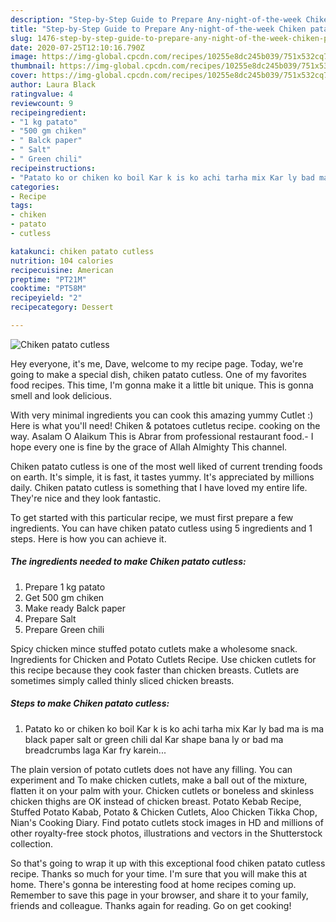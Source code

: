```yaml
---
description: "Step-by-Step Guide to Prepare Any-night-of-the-week Chiken patato cutless"
title: "Step-by-Step Guide to Prepare Any-night-of-the-week Chiken patato cutless"
slug: 1476-step-by-step-guide-to-prepare-any-night-of-the-week-chiken-patato-cutless
date: 2020-07-25T12:10:16.790Z
image: https://img-global.cpcdn.com/recipes/10255e8dc245b039/751x532cq70/chiken-patato-cutless-recipe-main-photo.jpg
thumbnail: https://img-global.cpcdn.com/recipes/10255e8dc245b039/751x532cq70/chiken-patato-cutless-recipe-main-photo.jpg
cover: https://img-global.cpcdn.com/recipes/10255e8dc245b039/751x532cq70/chiken-patato-cutless-recipe-main-photo.jpg
author: Laura Black
ratingvalue: 4
reviewcount: 9
recipeingredient:
- "1 kg patato"
- "500 gm chiken"
- " Balck paper"
- " Salt"
- " Green chili"
recipeinstructions:
- "Patato ko or chiken ko boil Kar k is ko achi tarha mix Kar ly bad ma is ma black paper salt or green chili dal Kar shape bana ly or bad ma breadcrumbs laga Kar fry karein..."
categories:
- Recipe
tags:
- chiken
- patato
- cutless

katakunci: chiken patato cutless 
nutrition: 104 calories
recipecuisine: American
preptime: "PT21M"
cooktime: "PT58M"
recipeyield: "2"
recipecategory: Dessert

---
```



![Chiken patato cutless](https://img-global.cpcdn.com/recipes/10255e8dc245b039/751x532cq70/chiken-patato-cutless-recipe-main-photo.jpg)

Hey everyone, it's me, Dave, welcome to my recipe page. Today, we're going to make a special dish, chiken patato cutless. One of my favorites food recipes. This time, I'm gonna make it a little bit unique. This is gonna smell and look delicious.

With very minimal ingredients you can cook this amazing yummy Cutlet :) Here is what you&#39;ll need! Chiken &amp; potatoes cutletus recipe. cooking on the way. Asalam O Alaikum This is Abrar from professional restaurant food.- I hope every one is fine by the grace of Allah Almighty This channel.

Chiken patato cutless is one of the most well liked of current trending foods on earth. It's simple, it is fast, it tastes yummy. It's appreciated by millions daily. Chiken patato cutless is something that I have loved my entire life. They're nice and they look fantastic.


To get started with this particular recipe, we must first prepare a few ingredients. You can have chiken patato cutless using 5 ingredients and 1 steps. Here is how you can achieve it.

<!--inarticleads1-->

##### The ingredients needed to make Chiken patato cutless:

1. Prepare 1 kg patato
1. Get 500 gm chiken
1. Make ready  Balck paper
1. Prepare  Salt
1. Prepare  Green chili


Spicy chicken mince stuffed potato cutlets make a wholesome snack. Ingredients for Chicken and Potato Cutlets Recipe. Use chicken cutlets for this recipe because they cook faster than chicken breasts. Cutlets are sometimes simply called thinly sliced chicken breasts. 

<!--inarticleads2-->

##### Steps to make Chiken patato cutless:

1. Patato ko or chiken ko boil Kar k is ko achi tarha mix Kar ly bad ma is ma black paper salt or green chili dal Kar shape bana ly or bad ma breadcrumbs laga Kar fry karein...


The plain version of potato cutlets does not have any filling. You can experiment and To make chicken cutlets, make a ball out of the mixture, flatten it on your palm with your. Chicken cutlets or boneless and skinless chicken thighs are OK instead of chicken breast. Potato Kebab Recipe, Stuffed Potato Kabab, Potato &amp; Chicken Cutlets, Aloo Chicken Tikka Chop, Nian&#39;s Cooking Diary. Find potato cutlets stock images in HD and millions of other royalty-free stock photos, illustrations and vectors in the Shutterstock collection. 

So that's going to wrap it up with this exceptional food chiken patato cutless recipe. Thanks so much for your time. I'm sure that you will make this at home. There's gonna be interesting food at home recipes coming up. Remember to save this page in your browser, and share it to your family, friends and colleague. Thanks again for reading. Go on get cooking!
